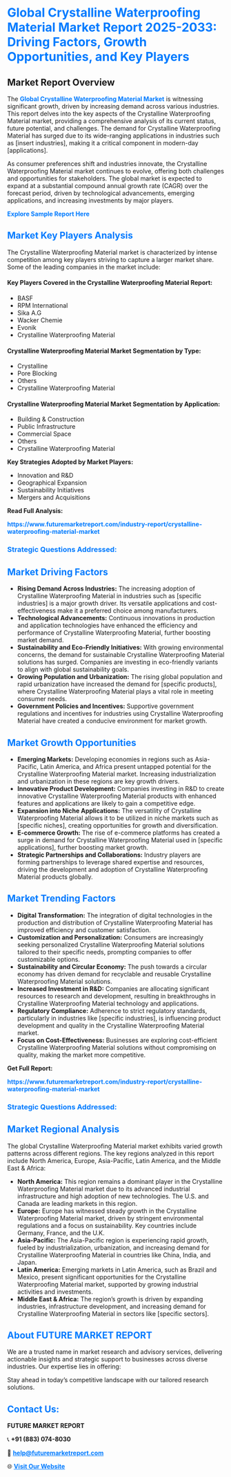 <h1 style="color: #007BFF;">Global Crystalline Waterproofing Material Market Report 2025-2033: Driving Factors, Growth Opportunities, and Key Players</h1>

<section id="overview">
<h2>Market Report Overview</h2>
<p>The <a href="https://www.futuremarketreport.com/industry-report/crystalline-waterproofing-material-market" style="color: #007BFF; text-decoration: none;"><strong>Global Crystalline Waterproofing Material Market</strong></a> is witnessing significant growth, driven by increasing demand across various industries. This report delves into the key aspects of the Crystalline Waterproofing Material market, providing a comprehensive analysis of its current status, future potential, and challenges. The demand for Crystalline Waterproofing Material has surged due to its wide-ranging applications in industries such as [insert industries], making it a critical component in modern-day [applications].</p>
<p>As consumer preferences shift and industries innovate, the Crystalline Waterproofing Material market continues to evolve, offering both challenges and opportunities for stakeholders. The global market is expected to expand at a substantial compound annual growth rate (CAGR) over the forecast period, driven by technological advancements, emerging applications, and increasing investments by major players.</p>
</section>

<section id="overview">
<p><a href="https://www.futuremarketreport.com/request-sample/reportId=97397" style="color: #007BFF; text-decoration: none;"><strong>Explore Sample Report Here</strong></a></p>
</section>

<section id="key-players">
<h2 style="color: #007BFF;">Market Key Players Analysis</h2>
<p>The Crystalline Waterproofing Material market is characterized by intense competition among key players striving to capture a larger market share. Some of the leading companies in the market include:</p>
<h4>Key Players Covered in the Crystalline Waterproofing Material Report:</h4>
<ul><li>BASF</li><li>RPM International</li><li>Sika A.G</li><li>Wacker Chemie</li><li>Evonik</li><li>Crystalline Waterproofing Material</li></ul>
<h4>Crystalline Waterproofing Material Market Segmentation by Type:</h4>
<ul><li>Crystalline</li><li>Pore Blocking</li><li>Others</li><li>Crystalline Waterproofing Material</li></ul>

<h4>Crystalline Waterproofing Material Market Segmentation by Application:</h4>
<ul><li>Building &amp; Construction</li><li>Public Infrastructure</li><li>Commercial Space</li><li>Others</li><li>Crystalline Waterproofing Material</li></ul>
<p><strong>Key Strategies Adopted by Market Players:</strong></p>
<ul>
<li>Innovation and R&D</li>
<li>Geographical Expansion</li>
<li>Sustainability Initiatives</li>
<li>Mergers and Acquisitions</li>
</ul>
</section>

<section>
<p><strong>Read Full Analysis: </strong></p><a href="https://www.futuremarketreport.com/industry-report/crystalline-waterproofing-material-market" style="color: #007BFF; text-decoration: none;"><strong>https://www.futuremarketreport.com/industry-report/crystalline-waterproofing-material-market</strong></a>
<h3 style="color: #007BFF;">Strategic Questions Addressed:</h3>
</section>

<section id="driving-factors">
<h2 style="color: #007BFF;">Market Driving Factors</h2>
<ul>
<li><strong>Rising Demand Across Industries:</strong> The increasing adoption of Crystalline Waterproofing Material in industries such as [specific industries] is a major growth driver. Its versatile applications and cost-effectiveness make it a preferred choice among manufacturers.</li>
<li><strong>Technological Advancements:</strong> Continuous innovations in production and application technologies have enhanced the efficiency and performance of Crystalline Waterproofing Material, further boosting market demand.</li>
<li><strong>Sustainability and Eco-Friendly Initiatives:</strong> With growing environmental concerns, the demand for sustainable Crystalline Waterproofing Material solutions has surged. Companies are investing in eco-friendly variants to align with global sustainability goals.</li>
<li><strong>Growing Population and Urbanization:</strong> The rising global population and rapid urbanization have increased the demand for [specific products], where Crystalline Waterproofing Material plays a vital role in meeting consumer needs.</li>
<li><strong>Government Policies and Incentives:</strong> Supportive government regulations and incentives for industries using Crystalline Waterproofing Material have created a conducive environment for market growth.</li>
</ul>
</section>

<section id="growth-opportunities">
<h2 style="color: #007BFF;">Market Growth Opportunities</h2>
<ul>
<li><strong>Emerging Markets:</strong> Developing economies in regions such as Asia-Pacific, Latin America, and Africa present untapped potential for the Crystalline Waterproofing Material market. Increasing industrialization and urbanization in these regions are key growth drivers.</li>
<li><strong>Innovative Product Development:</strong> Companies investing in R&D to create innovative Crystalline Waterproofing Material products with enhanced features and applications are likely to gain a competitive edge.</li>
<li><strong>Expansion into Niche Applications:</strong> The versatility of Crystalline Waterproofing Material allows it to be utilized in niche markets such as [specific niches], creating opportunities for growth and diversification.</li>
<li><strong>E-commerce Growth:</strong> The rise of e-commerce platforms has created a surge in demand for Crystalline Waterproofing Material used in [specific applications], further boosting market growth.</li>
<li><strong>Strategic Partnerships and Collaborations:</strong> Industry players are forming partnerships to leverage shared expertise and resources, driving the development and adoption of Crystalline Waterproofing Material products globally.</li>
</ul>
</section>

<section id="trending-factors">
<h2 style="color: #007BFF;">Market Trending Factors</h2>
<ul>
<li><strong>Digital Transformation:</strong> The integration of digital technologies in the production and distribution of Crystalline Waterproofing Material has improved efficiency and customer satisfaction.</li>
<li><strong>Customization and Personalization:</strong> Consumers are increasingly seeking personalized Crystalline Waterproofing Material solutions tailored to their specific needs, prompting companies to offer customizable options.</li>
<li><strong>Sustainability and Circular Economy:</strong> The push towards a circular economy has driven demand for recyclable and reusable Crystalline Waterproofing Material solutions.</li>
<li><strong>Increased Investment in R&D:</strong> Companies are allocating significant resources to research and development, resulting in breakthroughs in Crystalline Waterproofing Material technology and applications.</li>
<li><strong>Regulatory Compliance:</strong> Adherence to strict regulatory standards, particularly in industries like [specific industries], is influencing product development and quality in the Crystalline Waterproofing Material market.</li>
<li><strong>Focus on Cost-Effectiveness:</strong> Businesses are exploring cost-efficient Crystalline Waterproofing Material solutions without compromising on quality, making the market more competitive.</li>
</ul>
</section>

<section>
<p><strong>Get Full Report: </strong></p><a href="https://www.futuremarketreport.com/industry-report/crystalline-waterproofing-material-market" style="color: #007BFF; text-decoration: none;"><strong>https://www.futuremarketreport.com/industry-report/crystalline-waterproofing-material-market</strong></a>
<h3 style="color: #007BFF;">Strategic Questions Addressed:</h3>
</section>


<section id="regional-analysis">
<h2 style="color: #007BFF;">Market Regional Analysis</h2>
<p>The global Crystalline Waterproofing Material market exhibits varied growth patterns across different regions. The key regions analyzed in this report include North America, Europe, Asia-Pacific, Latin America, and the Middle East & Africa:</p>
<ul>
<li><strong>North America:</strong> This region remains a dominant player in the Crystalline Waterproofing Material market due to its advanced industrial infrastructure and high adoption of new technologies. The U.S. and Canada are leading markets in this region.</li>
<li><strong>Europe:</strong> Europe has witnessed steady growth in the Crystalline Waterproofing Material market, driven by stringent environmental regulations and a focus on sustainability. Key countries include Germany, France, and the U.K.</li>
<li><strong>Asia-Pacific:</strong> The Asia-Pacific region is experiencing rapid growth, fueled by industrialization, urbanization, and increasing demand for Crystalline Waterproofing Material in countries like China, India, and Japan.</li>
<li><strong>Latin America:</strong> Emerging markets in Latin America, such as Brazil and Mexico, present significant opportunities for the Crystalline Waterproofing Material market, supported by growing industrial activities and investments.</li>
<li><strong>Middle East & Africa:</strong> The region’s growth is driven by expanding industries, infrastructure development, and increasing demand for Crystalline Waterproofing Material in sectors like [specific sectors].</li>
</ul>
</section>

<footer>
<h2 style="color: #007BFF;">About FUTURE MARKET REPORT</h2>
<p>We are a trusted name in market research and advisory services, delivering actionable insights and strategic support to businesses across diverse industries. Our expertise lies in offering:</p>

<p>Stay ahead in today’s competitive landscape with our tailored research solutions.</p>

<h2 style="color: #007BFF;">Contact Us:</h2>
<p><strong>FUTURE MARKET REPORT</strong></p>
<p>📞 <strong>+91 (883) 074-8030</strong></p>
<p>📧 <strong><a href="mailto:help@futuremarketreport.com" style="color: #007BFF;">help@futuremarketreport.com</a></strong></p>
<p>🌐 <strong><a href="https://www.futuremarketreport.com/" style="color: #007BFF;">Visit Our Website</a></strong></p>
</footer>